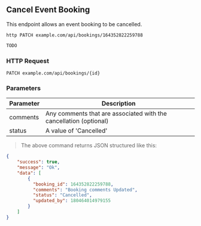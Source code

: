 ## Cancel Event Booking
This endpoint allows an event booking to be cancelled.

```shell
http PATCH example.com/api/bookings/164352822259788
```

```javascript
TODO
```

### HTTP Request

`PATCH example.com/api/bookings/{id}`

### Parameters

Parameter | Description
--------- | -----------
comments | Any comments that are associated with the cancellation (optional)
status | A value of 'Cancelled'

> The above command returns JSON structured like this:

```json
{
    "success": true,
    "message": "Ok",
    "data": [
        {
          "booking_id": 164352822259788,
          "comments": "Booking comments Updated",
          "status": "Cancelled",
          "updated_by": 180464014979155
        }
    ]
}
```
